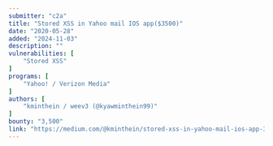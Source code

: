 ```yaml
---
submitter: "c2a"
title: "Stored XSS in Yahoo mail IOS app($3500)"
date: "2020-05-28"
added: "2024-11-03"
description: ""
vulnerabilities: [
    "Stored XSS"
]
programs: [
    "Yahoo! / Verizon Media"
]
authors: [
    "kminthein / weev3 (@kyawminthein99)"
]
bounty: "3,500"
link: "https://medium.com/@kminthein/stored-xss-in-yahoo-mail-ios-app-3500-6b40e86358b9"
---
```




